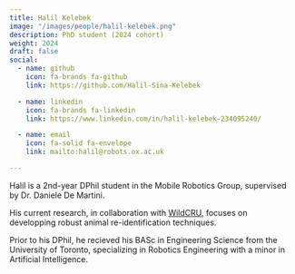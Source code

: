 ```yaml
---
title: Halil Kelebek
image: "/images/people/halil-kelebek.png"
description: PhD student (2024 cohort)
weight: 2024
draft: false
social:
  - name: github
    icon: fa-brands fa-github
    link: https://github.com/Halil-Sina-Kelebek

  - name: linkedin
    icon: fa-brands fa-linkedin
    link: https://www.linkedin.com/in/halil-kelebek-234095240/

  - name: email
    icon: fa-solid fa-envelope
    link: mailto:halil@robots.ox.ac.uk

---
```


Halil is a 2nd-year DPhil student in the Mobile Robotics Group, supervised by Dr. Daniele De Martini. 

His current research, in collaboration with [WildCRU](https://www.wildcru.org/), focuses on developping robust animal re-identification techniques.

Prior to his DPhil, he recieved his BASc in Engineering Science from the University of Toronto, specializing in Robotics Engineering with a minor in Artificial Intelligence.
